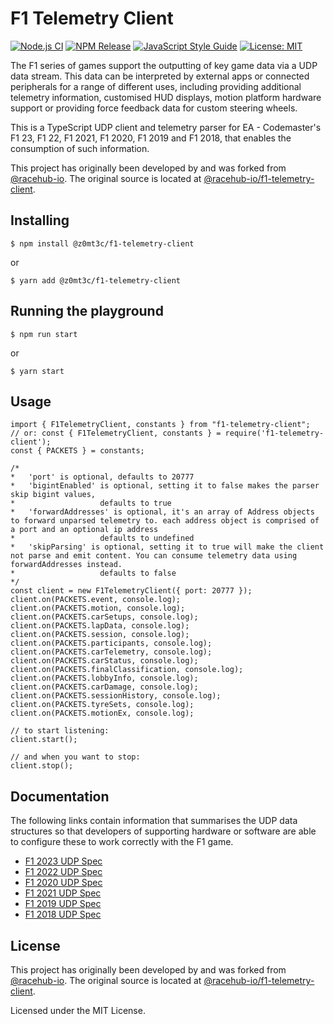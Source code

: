 # F1 Telemetry Client

[![Node.js CI](https://github.com/z0mt3c/f1-telemetry-client/actions/workflows/node.js.yml/badge.svg)](https://github.com/z0mt3c/f1-telemetry-client/actions/workflows/node.js.yml)
[![NPM Release](https://img.shields.io/npm/v/@z0mt3c/f1-telemetry-client.svg)](https://snyk.io/test/github/z0mt3c/f1-telemetry-client?targetFile=package.json)
[![JavaScript Style Guide](https://img.shields.io/badge/code_style-standard-brightgreen.svg)](https://standardjs.com)
[![License: MIT](https://img.shields.io/github/license/z0mt3c/f1-telemetry-client.svg)](https://opensource.org/licenses/MIT)

The F1 series of games support the outputting of key game data via a UDP data stream. This data can be interpreted by external apps or connected peripherals for a range of different uses, including providing additional telemetry information, customised HUD displays, motion platform hardware support or providing force feedback data for custom steering wheels.

This is a TypeScript UDP client and telemetry parser for EA - Codemaster's F1 23, F1 22, F1 2021, F1 2020, F1 2019 and F1 2018, that enables the consumption of such information.

This project has originally been developed by and was forked from [@racehub-io](https://github.com/racehub-io). The original source is located at [@racehub-io/f1-telemetry-client](https://github.com/racehub-io/f1-telemetry-client).


## Installing

```
$ npm install @z0mt3c/f1-telemetry-client
```

or

```
$ yarn add @z0mt3c/f1-telemetry-client
```

## Running the playground

```
$ npm run start
```

or

```
$ yarn start
```

## Usage

```
import { F1TelemetryClient, constants } from "f1-telemetry-client";
// or: const { F1TelemetryClient, constants } = require('f1-telemetry-client');
const { PACKETS } = constants;

/*
*   'port' is optional, defaults to 20777
*   'bigintEnabled' is optional, setting it to false makes the parser skip bigint values,
*                   defaults to true
*   'forwardAddresses' is optional, it's an array of Address objects to forward unparsed telemetry to. each address object is comprised of a port and an optional ip address
*                   defaults to undefined
*   'skipParsing' is optional, setting it to true will make the client not parse and emit content. You can consume telemetry data using forwardAddresses instead.
*                   defaults to false
*/
const client = new F1TelemetryClient({ port: 20777 });
client.on(PACKETS.event, console.log);
client.on(PACKETS.motion, console.log);
client.on(PACKETS.carSetups, console.log);
client.on(PACKETS.lapData, console.log);
client.on(PACKETS.session, console.log);
client.on(PACKETS.participants, console.log);
client.on(PACKETS.carTelemetry, console.log);
client.on(PACKETS.carStatus, console.log);
client.on(PACKETS.finalClassification, console.log);
client.on(PACKETS.lobbyInfo, console.log);
client.on(PACKETS.carDamage, console.log);
client.on(PACKETS.sessionHistory, console.log);
client.on(PACKETS.tyreSets, console.log);
client.on(PACKETS.motionEx, console.log);

// to start listening:
client.start();

// and when you want to stop:
client.stop();
```

## Documentation

The following links contain information that summarises the UDP data structures so that developers of supporting hardware or software are able to configure these to work correctly with the F1 game.

- [F1 2023 UDP Spec](https://answers.ea.com/t5/General-Discussion/F1-23-UDP-Specification/td-p/12632888)
- [F1 2022 UDP Spec](https://answers.ea.com/t5/General-Discussion/F1-22-UDP-Specification/td-p/11551274)
- [F1 2020 UDP Spec](https://forums.codemasters.com/topic/50942-f1-2020-udp-specification/)  
- [F1 2021 UDP Spec](https://forums.codemasters.com/topic/80231-f1-2021-udp-specification/)  
- [F1 2019 UDP Spec](https://forums.codemasters.com/topic/44592-f1-2019-udp-specification/)  
- [F1 2018 UDP Spec](https://forums.codemasters.com/discussion/136948/f1-2018-udp-specification)

## License

This project has originally been developed by and was forked from [@racehub-io](https://github.com/racehub-io). The original source is located at [@racehub-io/f1-telemetry-client](https://github.com/racehub-io/f1-telemetry-client).

Licensed under the MIT License.
